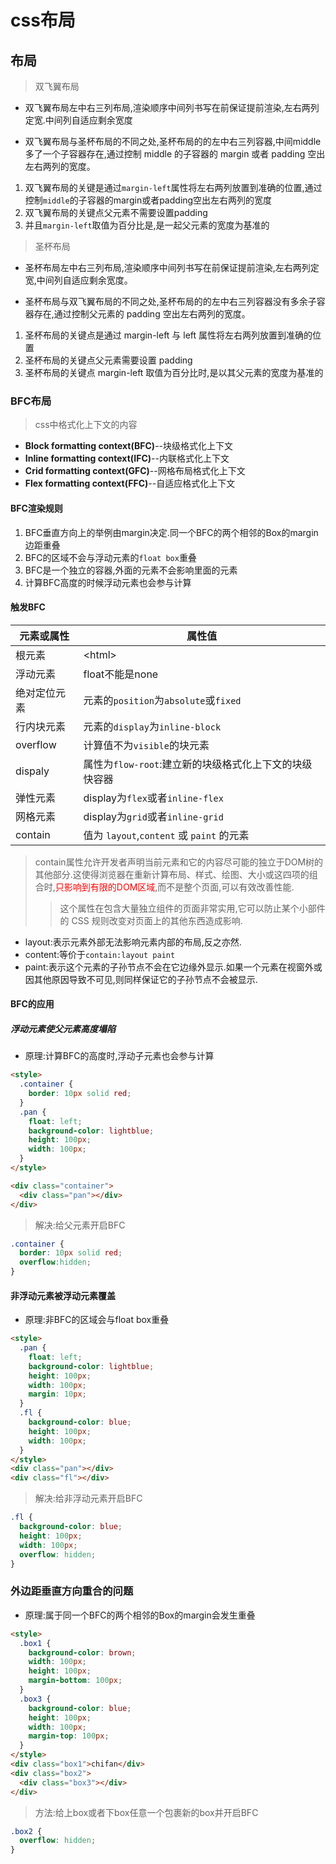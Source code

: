 # css布局

## 布局

> 双飞翼布局

* 双飞翼布局左中右三列布局,渲染顺序中间列书写在前保证提前渲染,左右两列定宽.中间列自适应剩余宽度

* 双飞翼布局与圣杯布局的不同之处,圣杯布局的的左中右三列容器,中间middle多了一个子容器存在,通过控制 middle 的子容器的 margin 或者 padding 空出左右两列的宽度。

1. 双飞翼布局的关键是通过`margin-left`属性将左右两列放置到准确的位置,通过控制`middle`的子容器的margin或者padding空出左右两列的宽度
2. 双飞翼布局的关键点父元素不需要设置padding
3. 并且`margin-left`取值为百分比是,是一起父元素的宽度为基准的

> 圣杯布局

* 圣杯布局左中右三列布局,渲染顺序中间列书写在前保证提前渲染,左右两列定宽,中间列自适应剩余宽度。

* 圣杯布局与双飞翼布局的不同之处,圣杯布局的的左中右三列容器没有多余子容器存在,通过控制父元素的 padding 空出左右两列的宽度。

1. 圣杯布局的关键点是通过 margin-left 与 left 属性将左右两列放置到准确的位置
2. 圣杯布局的关键点父元素需要设置 padding
3. 圣杯布局的关键点 margin-left 取值为百分比时,是以其父元素的宽度为基准的

### BFC布局

>css中格式化上下文的内容

* **Block formatting context(BFC)**--块级格式化上下文
* **Inline formatting context(IFC)**--内联格式化上下文
* **Crid formatting context(GFC)**--网格布局格式化上下文
* **Flex formatting context(FFC)**--自适应格式化上下文

#### BFC渲染规则

1. BFC垂直方向上的举例由margin决定.同一个BFC的两个相邻的Box的margin边距重叠
2. BFC的区域不会与浮动元素的`float box`重叠
3. BFC是一个独立的容器,外面的元素不会影响里面的元素
4. 计算BFC高度的时候浮动元素也会参与计算

#### 触发BFC

| 元素或属性   | 属性值                                                 |
| ------------ | ------------------------------------------------------ |
| 根元素       | \<html>                                                |
| 浮动元素     | float不能是none                                        |
| 绝对定位元素 | 元素的`position`为`absolute`或`fixed`                  |
| 行内块元素   | 元素的`display`为`inline-block`                        |
| overflow     | 计算值不为`visible`的块元素                            |
| dispaly      | 属性为`flow-root`:建立新的块级格式化上下文的块级快容器 |
| 弹性元素     | display为`flex`或者`inline-flex`                       |
| 网格元素     | display为`grid`或者`inline-grid`                       |
| contain      | 值为 `layout`,`content` 或 `paint` 的元素              |

> contain属性允许开发者声明当前元素和它的内容尽可能的独立于DOM树的其他部分.这使得浏览器在重新计算布局、样式、绘图、大小或这四项的组合时,<span style="color:red">只影响到有限的DOM区域</span>,而不是整个页面,可以有效改善性能.
>
> >这个属性在包含大量独立组件的页面非常实用,它可以防止某个小部件的 CSS 规则改变对页面上的其他东西造成影响.

* layout:表示元素外部无法影响元素内部的布局,反之亦然.
* content:等价于`contain:layout paint`
* paint:表示这个元素的子孙节点不会在它边缘外显示.如果一个元素在视窗外或因其他原因导致不可见,则同样保证它的子孙节点不会被显示.

#### BFC的应用

##### 浮动元素使父元素高度塌陷

* 原理:计算BFC的高度时,浮动子元素也会参与计算

```html
<style>
  .container {
    border: 10px solid red;
  }
  .pan {
    float: left;
    background-color: lightblue;
    height: 100px;
    width: 100px;
  }
</style>

<div class="container">
  <div class="pan"></div>
</div>
```

> 解决:给父元素开启BFC

```css
.container {
  border: 10px solid red;
  overflow:hidden;
}
```

#### 非浮动元素被浮动元素覆盖

* 原理:非BFC的区域会与float box重叠

```html
<style>
  .pan {
    float: left;
    background-color: lightblue;
    height: 100px;
    width: 100px;
    margin: 10px;
  }
  .fl {
    background-color: blue;
    height: 100px;
    width: 100px;
  }
</style>
<div class="pan"></div>
<div class="fl"></div>
```

> 解决:给非浮动元素开启BFC

```css
.fl {
  background-color: blue;
  height: 100px;
  width: 100px;
  overflow: hidden;
}
```

### 外边距垂直方向重合的问题

* 原理:属于同一个BFC的两个相邻的Box的margin会发生重叠

```html
<style>
  .box1 {
    background-color: brown;
    width: 100px;
    height: 100px;
    margin-bottom: 100px;
  }
  .box3 {
    background-color: blue;
    height: 100px;
    width: 100px;
    margin-top: 100px;
  }
</style>
<div class="box1">chifan</div>
<div class="box2">
  <div class="box3"></div>
</div>
```

>方法:给上box或者下box任意一个包裹新的box并开启BFC

```css
.box2 {
  overflow: hidden;
}
```
